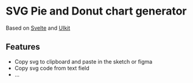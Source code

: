 # SVG Pie and Donut chart generator

Based on [Svelte](https://github.com/sveltejs/svelte) and [UIkit](https://getuikit.com/)

## Features
- Copy svg to clipboard and paste in the sketch or figma
- Copy svg code from text field
- ...